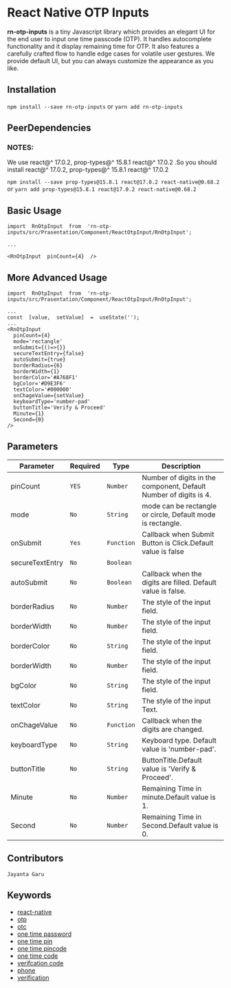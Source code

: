 # React Native OTP Inputs

**rn-otp-inputs** is a tiny Javascript library which provides an elegant UI for the end user to input one time passcode (OTP). It handles autocomplete functionality and it display remaining time for OTP. It also features a carefully crafted flow to handle edge cases for volatile user gestures. We provide default UI, but you can always customize the appearance as you like.


## Installation

`npm install --save rn-otp-inputs` or `yarn add rn-otp-inputs`

## PeerDependencies

### NOTES:
We use react@^ 17.0.2, prop-types@^ 15.8.1  react@^ 17.0.2 .So you should install react@^ 17.0.2, prop-types@^ 15.8.1  react@^ 17.0.2

`npm install --save prop-types@15.8.1 react@17.0.2 react-native@0.68.2` or `yarn add prop-types@15.8.1 react@17.0.2 react-native@0.68.2`


## Basic Usage
```
import  RnOtpInput  from  'rn-otp-inputs/src/Prasentation/Component/ReactOtpInput/RnOtpInput';

...

<RnOtpInput  pinCount={4}  />
```

## More Advanced Usage

```
import  RnOtpInput  from  'rn-otp-inputs/src/Prasentation/Component/ReactOtpInput/RnOtpInput';

...
const  [value,  setValue]  =  useState('');
...
<RnOtpInput  
  pinCount={4} 
  mode='rectangle' 
  onSubmit={()=>{}}
  secureTextEntry={false}
  autoSubmit={true}
  borderRadius={6}
  borderWidth={1}
  borderColor='#A768F1'
  bgColor='#D9E3F6'
  textColor='#000000'
  onChageValue={setValue}
  keyboardType='number-pad'
  buttonTitle='Verify & Proceed'
  Minute={1}
  Second={0}
/>
```

## Parameters

|  Parameter  |Required |Type |Description |
|----------------|-------------------------------|-----------------------------|----------------|
|pinCount|`YES` |`Number`|Number of digits in the component, Default Number of digits is 4.            
|mode|`No`|`String` |mode can be rectangle or circle, Default mode is rectangle.
|onSubmit|`Yes`|`Function`|Callback when Submit Button is Click.Default value is false
|secureTextEntry |`No`|`Boolean`
|autoSubmit |`No`|`Boolean`|Callback when the digits are filled.  Default value is false.
|borderRadius |`No`|`Number`|The style of the input field.
|borderWidth |`No`|`Number`|The style of the input field.
|borderColor |`No`|`String`|The style of the input field.
borderWidth |`No`|`Number`|The style of the input field.
bgColor |`No`|`String`|The style of the input field.
textColor |`No`|`String`|The style of the input Text.
onChageValue |`No`|`Function`|Callback when the digits are changed.
keyboardType |`No`|`String`|Keyboard type. Default value is 'number-pad'.
buttonTitle |`No`|`String`|ButtonTitle.Default value is 'Verify & Proceed'.
Minute |`No`|`Number`|Remaining Time in minute.Default value is 1.
Second |`No`|`Number`|Remaining Time in Second.Default value is 0.


## Contributors

`Jayanta Garu`

## Keywords

-   [react-native](https://www.npmjs.com/search?q=keywords:react-native)
-   [otp](https://www.npmjs.com/search?q=keywords:otp)
-   [otc](https://www.npmjs.com/search?q=keywords:otc)
-   [one time password](https://www.npmjs.com/search?q=keywords:one%20time%20password)
-   [one time pin](https://www.npmjs.com/search?q=keywords:one%20time%20pin)
-   [one time pincode](https://www.npmjs.com/search?q=keywords:one%20time%20pincode)
-   [one time code](https://www.npmjs.com/search?q=keywords:one%20time%20code)
-   [verifcation code](https://www.npmjs.com/search?q=keywords:verifcation%20code)
-   [phone](https://www.npmjs.com/search?q=keywords:phone)
-   [verification](https://www.npmjs.com/search?q=keywords:verification)


